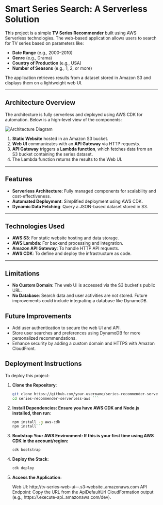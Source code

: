 # Smart Series Search: A Serverless Solution

This project is a simple **TV Series Recommender** built using AWS Serverless technologies. The web-based application allows users to search for TV series based on parameters like:
- **Date Range** (e.g., 2000–2010)
- **Genre** (e.g., Drama)
- **Country of Production** (e.g., USA)
- **Number of Seasons** (e.g., 1, 2, or more)

The application retrieves results from a dataset stored in Amazon S3 and displays them on a lightweight web UI.

---

## Architecture Overview

The architecture is fully serverless and deployed using AWS CDK for automation. Below is a high-level view of the components:

![Architecture Diagram](./path/to/your/architecture-diagram.jpg)

1. **Static Website** hosted in an Amazon S3 bucket.
2. **Web UI** communicates with an **API Gateway** via HTTP requests.
3. **API Gateway** triggers a **Lambda function**, which fetches data from an S3 bucket containing the series dataset.
4. The Lambda function returns the results to the Web UI.

---

## Features
- **Serverless Architecture**: Fully managed components for scalability and cost-effectiveness.
- **Automated Deployment**: Simplified deployment using AWS CDK.
- **Dynamic Data Fetching**: Query a JSON-based dataset stored in S3.

---

## Technologies Used
- **AWS S3**: For static website hosting and data storage.
- **AWS Lambda**: For backend processing and integration.
- **Amazon API Gateway**: To handle HTTP API requests.
- **AWS CDK**: To define and deploy the infrastructure as code.

---

## Limitations
- **No Custom Domain**: The web UI is accessed via the S3 bucket's public URL.
- **No Database**: Search data and user activities are not stored. Future improvements could include integrating a database like DynamoDB.

## Future Improvements
- Add user authentication to secure the web UI and API.
- Store user searches and preferences using DynamoDB for more personalized recommendations.
- Enhance security by adding a custom domain and HTTPS with Amazon CloudFront.

## Deployment Instructions

To deploy this project:

1. **Clone the Repository**:
   ```bash
   git clone https://github.com/your-username/series-recommender-serverless-aws.git
   cd series-recommender-serverless-aws ```

2. **Install Dependencies: Ensure you have AWS CDK and Node.js installed, then run**:
	```bash
	npm install -g aws-cdk
	npm install```
	
3. **Bootstrap Your AWS Environment: If this is your first time using AWS CDK in the account/region:**
	```bash
	cdk bootstrap
	```
	
4. **Deploy the Stack:**
	```bash
	cdk deploy
	```
5. **Access the Application:**

	Web UI: http://tv-series-web-ui-<account>-<region>.s3-website.<region>.amazonaws.com
	API Endpoint: Copy the URL from the ApiDefaultUrl CloudFormation output (e.g., https://<api-id>.execute-api.<region>.amazonaws.com/dev).

